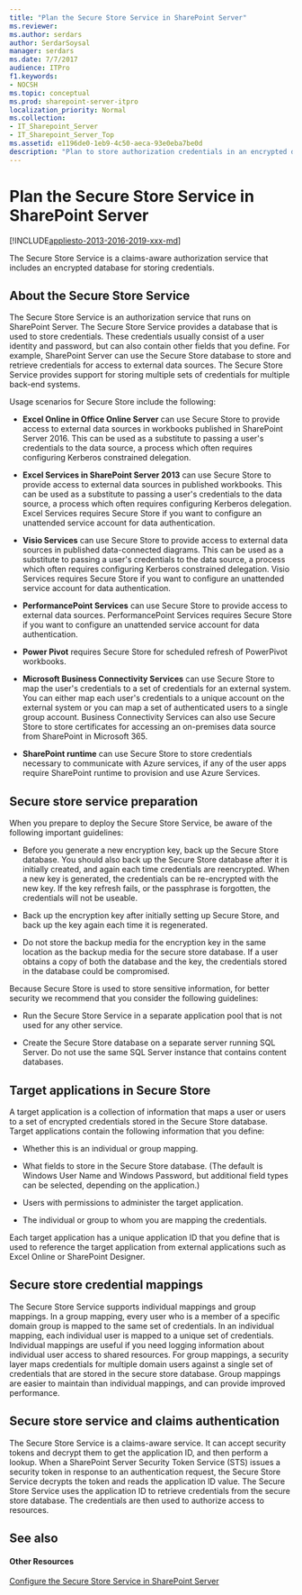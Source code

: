 ```yaml
---
title: "Plan the Secure Store Service in SharePoint Server"
ms.reviewer: 
ms.author: serdars
author: SerdarSoysal
manager: serdars
ms.date: 7/7/2017
audience: ITPro
f1.keywords:
- NOCSH
ms.topic: conceptual
ms.prod: sharepoint-server-itpro
localization_priority: Normal
ms.collection:
- IT_Sharepoint_Server
- IT_Sharepoint_Server_Top
ms.assetid: e1196de0-1eb9-4c50-aeca-93e0eba7be0d
description: "Plan to store authorization credentials in an encrypted database by using the Secure Store Service in SharePoint Server."
---
```


# Plan the Secure Store Service in SharePoint Server

[!INCLUDE[appliesto-2013-2016-2019-xxx-md](../includes/appliesto-2013-2016-2019-xxx-md.md)] 
  
The Secure Store Service is a claims-aware authorization service that includes an encrypted database for storing credentials.
    
## About the Secure Store Service
<a name="AboutTheSecureStoreService"> </a>

The Secure Store Service is an authorization service that runs on SharePoint Server. The Secure Store Service provides a database that is used to store credentials. These credentials usually consist of a user identity and password, but can also contain other fields that you define. For example, SharePoint Server can use the Secure Store database to store and retrieve credentials for access to external data sources. The Secure Store Service provides support for storing multiple sets of credentials for multiple back-end systems.
  
Usage scenarios for Secure Store include the following:
  
- **Excel Online in Office Online Server** can use Secure Store to provide access to external data sources in workbooks published in SharePoint Server 2016. This can be used as a substitute to passing a user's credentials to the data source, a process which often requires configuring Kerberos constrained delegation. 
    
- **Excel Services in SharePoint Server 2013** can use Secure Store to provide access to external data sources in published workbooks. This can be used as a substitute to passing a user's credentials to the data source, a process which often requires configuring Kerberos delegation. Excel Services requires Secure Store if you want to configure an unattended service account for data authentication. 
    
- **Visio Services** can use Secure Store to provide access to external data sources in published data-connected diagrams. This can be used as a substitute to passing a user's credentials to the data source, a process which often requires configuring Kerberos constrained delegation. Visio Services requires Secure Store if you want to configure an unattended service account for data authentication. 
    
- **PerformancePoint Services** can use Secure Store to provide access to external data sources. PerformancePoint Services requires Secure Store if you want to configure an unattended service account for data authentication. 
    
- **Power Pivot** requires Secure Store for scheduled refresh of PowerPivot workbooks. 
    
- **Microsoft Business Connectivity Services** can use Secure Store to map the user's credentials to a set of credentials for an external system. You can either map each user's credentials to a unique account on the external system or you can map a set of authenticated users to a single group account. Business Connectivity Services can also use Secure Store to store certificates for accessing an on-premises data source from SharePoint in Microsoft 365. 
    
- **SharePoint runtime** can use Secure Store to store credentials necessary to communicate with Azure services, if any of the user apps require SharePoint runtime to provision and use Azure Services. 
    
## Secure store service preparation
<a name="SecureStoreServicePreparation"> </a>

When you prepare to deploy the Secure Store Service, be aware of the following important guidelines:
  
- Before you generate a new encryption key, back up the Secure Store database. You should also back up the Secure Store database after it is initially created, and again each time credentials are reencrypted. When a new key is generated, the credentials can be re-encrypted with the new key. If the key refresh fails, or the passphrase is forgotten, the credentials will not be useable.
    
- Back up the encryption key after initially setting up Secure Store, and back up the key again each time it is regenerated.
    
- Do not store the backup media for the encryption key in the same location as the backup media for the secure store database. If a user obtains a copy of both the database and the key, the credentials stored in the database could be compromised.
    
Because Secure Store is used to store sensitive information, for better security we recommend that you consider the following guidelines:
  
- Run the Secure Store Service in a separate application pool that is not used for any other service.
    
- Create the Secure Store database on a separate server running SQL Server. Do not use the same SQL Server instance that contains content databases.
    
## Target applications in Secure Store
<a name="TargetApplications"> </a>

A target application is a collection of information that maps a user or users to a set of encrypted credentials stored in the Secure Store database. Target applications contain the following information that you define: 
  
- Whether this is an individual or group mapping. 
    
- What fields to store in the Secure Store database. (The default is Windows User Name and Windows Password, but additional field types can be selected, depending on the application.)
    
- Users with permissions to administer the target application.
    
- The individual or group to whom you are mapping the credentials.
    
Each target application has a unique application ID that you define that is used to reference the target application from external applications such as Excel Online or SharePoint Designer. 
  
## Secure store credential mappings
<a name="SecureStoreServiceMappings"> </a>

The Secure Store Service supports individual mappings and group mappings. In a group mapping, every user who is a member of a specific domain group is mapped to the same set of credentials. In an individual mapping, each individual user is mapped to a unique set of credentials. Individual mappings are useful if you need logging information about individual user access to shared resources. For group mappings, a security layer maps credentials for multiple domain users against a single set of credentials that are stored in the secure store database. Group mappings are easier to maintain than individual mappings, and can provide improved performance.
  
## Secure store service and claims authentication
<a name="ClaimsAuthentication"> </a>

The Secure Store Service is a claims-aware service. It can accept security tokens and decrypt them to get the application ID, and then perform a lookup. When a SharePoint Server Security Token Service (STS) issues a security token in response to an authentication request, the Secure Store Service decrypts the token and reads the application ID value. The Secure Store Service uses the application ID to retrieve credentials from the secure store database. The credentials are then used to authorize access to resources.
  
## See also
<a name="ClaimsAuthentication"> </a>

#### Other Resources

[Configure the Secure Store Service in SharePoint Server](/SharePoint/administration/configure-the-secure-store-service)

